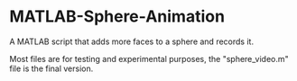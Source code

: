 # MATLAB-Sphere-Animation
A MATLAB script that adds more faces to a sphere and records it.

Most files are for testing and experimental purposes, the "sphere_video.m" file is the final version.
